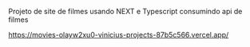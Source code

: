Projeto de site de filmes usando NEXT e Typescript consumindo api de filmes




https://movies-olayw2xu0-vinicius-projects-87b5c566.vercel.app/
